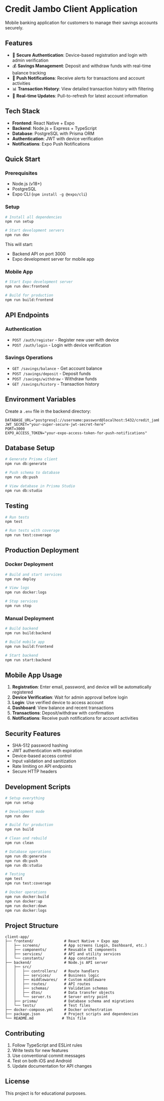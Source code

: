 # Credit Jambo Client Application

Mobile banking application for customers to manage their savings accounts securely.

## Features

- 🔐 **Secure Authentication**: Device-based registration and login with admin verification
- 💰 **Savings Management**: Deposit and withdraw funds with real-time balance tracking
- 📱 **Push Notifications**: Receive alerts for transactions and account activities
- 📊 **Transaction History**: View detailed transaction history with filtering
- 🔄 **Real-time Updates**: Pull-to-refresh for latest account information

## Tech Stack

- **Frontend**: React Native + Expo
- **Backend**: Node.js + Express + TypeScript
- **Database**: PostgreSQL with Prisma ORM
- **Authentication**: JWT with device verification
- **Notifications**: Expo Push Notifications

## Quick Start

### Prerequisites
- Node.js (v18+)
- PostgreSQL
- Expo CLI (`npm install -g @expo/cli`)

### Setup
```bash
# Install all dependencies
npm run setup

# Start development servers
npm run dev
```

This will start:
- Backend API on port 3000
- Expo development server for mobile app

### Mobile App
```bash
# Start Expo development server
npm run dev:frontend

# Build for production
npm run build:frontend
```

## API Endpoints

### Authentication
- `POST /auth/register` - Register new user with device
- `POST /auth/login` - Login with device verification

### Savings Operations
- `GET /savings/balance` - Get account balance
- `POST /savings/deposit` - Deposit funds
- `POST /savings/withdraw` - Withdraw funds
- `GET /savings/history` - Transaction history

## Environment Variables

Create a `.env` file in the backend directory:

```env
DATABASE_URL="postgresql://username:password@localhost:5432/credit_jambo_client"
JWT_SECRET="your-super-secure-jwt-secret-here"
PORT=3000
EXPO_ACCESS_TOKEN="your-expo-access-token-for-push-notifications"
```

## Database Setup

```bash
# Generate Prisma client
npm run db:generate

# Push schema to database
npm run db:push

# View database in Prisma Studio
npm run db:studio
```

## Testing

```bash
# Run tests
npm test

# Run tests with coverage
npm run test:coverage
```

## Production Deployment

### Docker Deployment
```bash
# Build and start services
npm run deploy

# View logs
npm run docker:logs

# Stop services
npm run stop
```

### Manual Deployment
```bash
# Build backend
npm run build:backend

# Build mobile app
npm run build:frontend

# Start backend
npm run start:backend
```

## Mobile App Usage

1. **Registration**: Enter email, password, and device will be automatically registered
2. **Device Verification**: Wait for admin approval before login
3. **Login**: Use verified device to access account
4. **Dashboard**: View balance and recent transactions
5. **Transactions**: Deposit/withdraw with confirmation
6. **Notifications**: Receive push notifications for account activities

## Security Features

- SHA-512 password hashing
- JWT authentication with expiration
- Device-based access control
- Input validation and sanitization
- Rate limiting on API endpoints
- Secure HTTP headers

## Development Scripts

```bash
# Setup everything
npm run setup

# Development mode
npm run dev

# Build for production
npm run build

# Clean and rebuild
npm run clean

# Database operations
npm run db:generate
npm run db:push
npm run db:studio

# Testing
npm test
npm run test:coverage

# Docker operations
npm run docker:build
npm run docker:up
npm run docker:down
npm run docker:logs
```

## Project Structure

```
client-app/
├── frontend/              # React Native + Expo app
│   ├── screens/           # App screens (Login, Dashboard, etc.)
│   ├── components/        # Reusable UI components
│   ├── services/          # API and utility services
│   └── constants/         # App constants
├── backend/               # Node.js API server
│   ├── src/
│   │   ├── controllers/   # Route handlers
│   │   ├── services/      # Business logic
│   │   ├── middlewares/   # Custom middleware
│   │   ├── routes/        # API routes
│   │   ├── schemas/       # Validation schemas
│   │   ├── dtos/          # Data transfer objects
│   │   └── server.ts      # Server entry point
│   ├── prisma/            # Database schema and migrations
│   └── tests/             # Test files
├── docker-compose.yml     # Docker orchestration
├── package.json           # Project scripts and dependencies
└── README.md             # This file
```

## Contributing

1. Follow TypeScript and ESLint rules
2. Write tests for new features
3. Use conventional commit messages
4. Test on both iOS and Android
5. Update documentation for API changes

## License

This project is for educational purposes.
